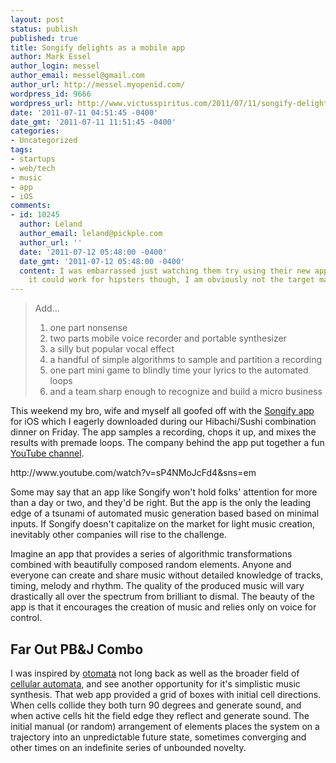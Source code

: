 ```yaml
---
layout: post
status: publish
published: true
title: Songify delights as a mobile app
author: Mark Essel
author_login: messel
author_email: messel@gmail.com
author_url: http://messel.myopenid.com/
wordpress_id: 9666
wordpress_url: http://www.victusspiritus.com/2011/07/11/songify-delights-as-a-mobile-app/
date: '2011-07-11 04:51:45 -0400'
date_gmt: '2011-07-11 11:51:45 -0400'
categories:
- Uncategorized
tags:
- startups
- web/tech
- music
- app
- iOS
comments:
- id: 10245
  author: Leland
  author_email: leland@pickple.com
  author_url: ''
  date: '2011-07-12 05:48:00 -0400'
  date_gmt: '2011-07-12 05:48:00 -0400'
  content: I was embarrassed just watching them try using their new app. I suppose
    it could work for hipsters though, I am obviously not the target market. :)
---
```

<blockquote>
Add...</p>
<ol>
<li>one part nonsense</li>
<li>two parts mobile voice recorder and portable synthesizer</li>
<li>a silly but popular vocal effect</li>
<li>a handful of simple algorithms to sample and partition a recording</li>
<li>one part mini game to blindly time your lyrics to the automated loops</li>
<li>and a team sharp enough to recognize and build a micro business</li>
</ol>
</blockquote>
<p>This weekend my bro, wife and myself all goofed off with the <a href="http://itunes.apple.com/us/app/songify/id438735719?mt=8">Songify app</a> for iOS which I eagerly downloaded during our Hibachi/Sushi combination dinner on Friday. The app samples a recording, chops it up, and mixes the results with premade loops. The company behind the app put together a fun <a href="http://www.youtube.com/show/songifythis">YouTube channel</a>.</p>
<p>http://www.youtube.com/watch?v=sP4NMoJcFd4&sns=em</p>
<p>Some may say that an app like Songify won't hold folks' attention for more than a day or two, and they'd be right. But the app is the only the leading edge of a tsunami of automated music generation based based on minimal inputs. If Songify doesn't capitalize on the market for light music creation, inevitably other companies will rise to the challenge. </p>
<p>Imagine an app that provides a series of algorithmic transformations combined with beautifully composed random elements. Anyone and everyone can create and share music without detailed knowledge of tracks, timing, melody and rhythm. The quality of the produced music will vary drastically all over the spectrum from brilliant to dismal. The beauty of the app is that it encourages the creation of music and relies only on voice for control.</p>
<h2>Far Out PB&J Combo</h2>
<p>I was inspired by <a href="http://www.victusspiritus.com/2011/04/17/otomata-is-beautifully-simple-and-incredibly-addictive/">otomata</a> not long back as well as the broader field of <a href="http://www.victusspiritus.com/2011/06/25/visualization-layered-like-music-tracks/">cellular automata</a>, and see another opportunity for it's simplistic music synthesis. That web app provided a grid of boxes with initial cell directions. When cells collide they both turn 90 degrees and generate sound, and when active cells hit the field edge they reflect and generate sound. The initial manual (or random) arrangement of elements places the system on a trajectory into an unpredictable future state, sometimes converging and other times on an indefinite series of unbounded novelty.</p>
